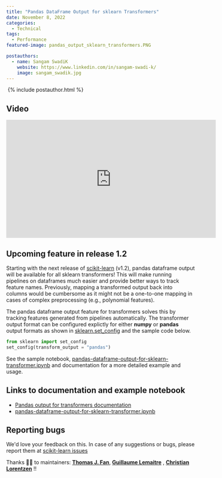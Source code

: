 ```yaml
---
title: "Pandas DataFrame Output for sklearn Transformers"
date: November 8, 2022
categories:
  - Technical
tags:
  - Performance
featured-image: pandas_output_sklearn_transformers.PNG

postauthors:
  - name: Sangam SwadiK
    website: https://www.linkedin.com/in/sangam-swadi-k/
    image: sangam_swadik.jpg 
---
```


<div>
  <img src="/assets/images/posts_images/{{ page.featured-image }}" alt="">
  {% include postauthor.html %}
</div>

## Video
<iframe width="560" height="315" src="https://www.youtube.com/embed/5bCg8VfX2x8" title="Pandas DataFrame Output for sklearn Transformers" frameborder="0" allow="accelerometer; autoplay; clipboard-write; encrypted-media; gyroscope; picture-in-picture" allowfullscreen></iframe>

## Upcoming feature in release 1.2
Starting with the next release of [scikit-learn](https://github.com/scikit-learn/scikit-learn) (v1.2), pandas dataframe output will be available for all sklearn transformers! This will make running pipelines on dataframes much easier and provide better ways to track feature names. Previously, mapping a transformed output back into columns would be cumbersome as it might not be a one-to-one mapping in cases of complex preprocessing (e.g., polynomial features).

The pandas dataframe output feature for transformers solves this by tracking features generated from pipelines automatically. The transformer output format can be configured explictly for either **numpy** or **pandas** output formats as shown in [sklearn.set_config](https://scikit-learn.org/dev/modules/generated/sklearn.set_config.html#sklearn.set_config) and the sample code below.
```python
from sklearn import set_config
set_config(transform_output = "pandas")
```

See the sample notebook, [pandas-dataframe-output-for-sklearn-transformer.ipynb](https://github.com/scikit-learn/blog/blob/main/assets/notebooks/sklearn-pandas-df-output.ipynb) and documentation for a more detailed example and usage.

## Links to documentation and example notebook
- [Pandas output for transformers documentation](https://scikit-learn.org/dev/auto_examples/miscellaneous/plot_set_output.html#sphx-glr-auto-examples-miscellaneous-plot-set-output-py) 
- [pandas-dataframe-output-for-sklearn-transformer.ipynb](https://github.com/scikit-learn/blog/blob/main/assets/notebooks/sklearn-pandas-df-output.ipynb)


## Reporting bugs
We'd love your feedback on this. In case of any suggestions or bugs, please report them at
[scikit-learn issues](https://github.com/scikit-learn/scikit-learn/issues)

Thanks 🙏🏾 to maintainers: [**Thomas J. Fan**](https://github.com/thomasjpfan), [**Guillaume Lemaitre**](https://github.com/glemaitre) , [**Christian Lorentzen**](https://github.com/lorentzenchr) !!